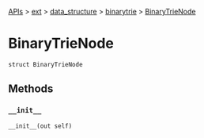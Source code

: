 [APIs](../../../index.md) > [ext](../../index.md) > [data_structure](../index.md) > [binarytrie](./index.md) > [BinaryTrieNode]()

# BinaryTrieNode

```
struct BinaryTrieNode
```

## Methods

### `__init__`

```
__init__(out self)
```
